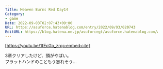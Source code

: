 ```yaml
---
Title: Heaven Burns Red Day14
Category:
- game
Date: 2022-09-03T02:07:43+09:00
URL: https://asuforce.hatenablog.com/entry/2022/09/03/020743
EditURL: https://blog.hatena.ne.jp/asuforcegt/asuforce.hatenablog.com/atom/entry/4207112889914413730
---
```


[https://youtu.be/1fEcGo_zrqc:embed:cite]

3章クリアしたけど、頭がやばい。  
フラットハンドのこともう忘れそう...
